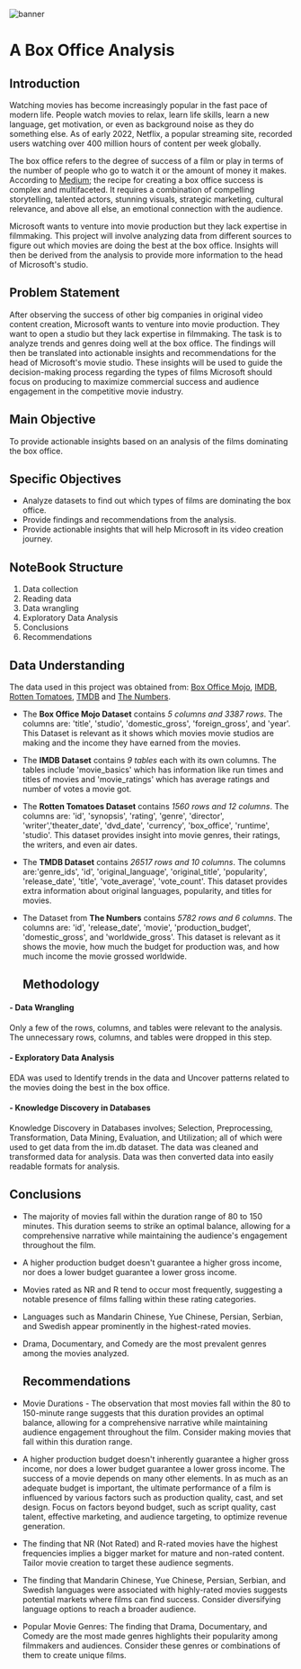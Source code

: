 ![banner](https://github.com/Bree-009/phase-1-project/assets/151629638/b46f9b3d-ff0c-4ccc-a7aa-67d82062cd07)


# A Box Office Analysis
## Introduction
Watching movies has become increasingly popular in the fast pace of modern life. People watch movies to relax, learn life skills, learn a new language, get motivation, or even as background noise as they do something else. 
As of early 2022, Netflix, a popular streaming site, recorded  users watching over 400 million hours of content per week globally.

The box office refers to the degree of success of a film or play in terms of the number of people who go to watch it or the amount of money it makes. 
According to [Medium](https://medium.com/); the recipe for creating a box office success is complex and multifaceted. It requires a combination of compelling storytelling, talented actors, stunning visuals, strategic marketing, cultural relevance, and above all else, an emotional connection with the audience.


Microsoft wants to venture into movie production but they lack expertise in filmmaking.
This project will involve analyzing data from different sources to figure out which movies are doing the best at the box office. Insights will then be derived from the analysis to provide more information to the head of Microsoft's studio.

## Problem Statement
After observing the success of other big companies in original video content creation, Microsoft wants to venture into movie production. They want to open a studio but they lack expertise in filmmaking. The task is to analyze trends and genres doing well at the box office. The findings will then be translated into actionable insights and recommendations for the head of Microsoft's movie studio. These insights will be used to guide the decision-making process regarding the types of films Microsoft should focus on producing to maximize commercial success and audience engagement in the competitive movie industry.

## Main Objective
To provide actionable insights based on an analysis of the films dominating the box office.

## Specific Objectives
- Analyze datasets to find out which types of films are dominating the box office.
- Provide findings and recommendations from the analysis.
- Provide actionable insights that will help Microsoft in its video creation journey.

## NoteBook Structure
1. Data collection
2. Reading data
3. Data wrangling
4. Exploratory Data Analysis
5. Conclusions 
6. Recommendations

## Data Understanding
The data used in this project was obtained from: [Box Office Mojo](https://www.boxofficemojo.com/),  [IMDB](https://www.imdb.com/),  [Rotten Tomatoes](https://www.rottentomatoes.com/), [TMDB](https://www.themoviedb.org/) and  [The Numbers](https://www.the-numbers.com/).

- The **Box Office Mojo Dataset** contains *5 columns and 3387 rows*. The columns are: 'title', 'studio', 'domestic_gross', 'foreign_gross', and 'year'. This Dataset is relevant as it shows which movies movie studios are making and the income they have earned from the movies.
- The **IMDB Dataset** contains *9 tables* each with its own columns. The tables include 'movie_basics' which has information like run times and titles of movies and 'movie_ratings' which has average ratings and number of votes a movie got.
- The **Rotten Tomatoes Dataset** contains *1560 rows and 12 columns*. The columns are: 'id', 'synopsis', 'rating', 'genre', 'director', 'writer','theater_date', 'dvd_date', 'currency', 'box_office', 'runtime', 'studio'. This dataset provides insight into movie genres, their ratings, the writers, and even air dates.
- The **TMDB Dataset** contains *26517 rows and 10 columns*. The columns are:'genre_ids', 'id', 'original_language', 'original_title', 'popularity', 'release_date', 'title', 'vote_average', 'vote_count'. This dataset provides extra information about original languages, popularity, and titles for movies.
- The Dataset from **The Numbers** contains *5782 rows and 6 columns*. The columns are: 'id', 'release_date', 'movie', 'production_budget', 'domestic_gross', and 'worldwide_gross'. This dataset is relevant as it shows the movie, how much the budget for production was, and how much income the movie grossed worldwide.

  ## Methodology
#### - Data Wrangling
Only a few of the rows, columns, and tables were relevant to the analysis.
The unnecessary rows, columns, and tables were dropped in this step. 

#### - Exploratory Data Analysis
EDA was used to Identify trends in the data and Uncover patterns related to the movies doing the best in the box office.

#### - Knowledge Discovery in Databases
Knowledge Discovery in Databases involves; Selection, Preprocessing, Transformation, Data Mining, Evaluation, and Utilization; all of which were used to get data from the im.db dataset. The data was cleaned and transformed data for analysis. Data was then converted data into easily readable formats for analysis. 

  ## Conclusions

- The majority of movies fall within the duration range of 80 to 150 minutes. This duration seems to strike an optimal balance, allowing for a comprehensive narrative while maintaining the audience's engagement throughout the film.

- A higher production budget doesn't guarantee a higher gross income, nor does a lower budget guarantee a lower gross income. 

- Movies rated as NR and R tend to occur most frequently, suggesting a notable presence of films falling within these rating categories.

- Languages such as Mandarin Chinese, Yue Chinese, Persian, Serbian, and Swedish appear prominently in the highest-rated movies. 

- Drama, Documentary, and Comedy are the most prevalent genres among the movies analyzed.

  ## Recommendations

- Movie Durations - The observation that most movies fall within the 80 to 150-minute range suggests that this duration provides an optimal balance, allowing for a comprehensive narrative while maintaining audience engagement throughout the film. Consider making movies that fall within this duration range.

- A higher production budget doesn't inherently guarantee a higher gross income, nor does a lower budget guarantee a lower gross income. The success of a movie depends on many other elements. In as much as an adequate budget is important, the ultimate performance of a film is influenced by various factors such as production quality, cast, and set design. Focus on factors beyond budget, such as script quality, cast talent, effective marketing, and audience targeting, to optimize revenue generation.

- The finding that NR (Not Rated) and R-rated movies have the highest frequencies implies a bigger market for mature and non-rated content. Tailor movie creation to target these audience segments.

- The finding that Mandarin Chinese, Yue Chinese, Persian, Serbian, and Swedish languages were associated with highly-rated movies suggests potential markets where films can find success. Consider diversifying language options to reach a broader audience.

- Popular Movie Genres: The finding that Drama, Documentary, and Comedy are the most made genres highlights their popularity among filmmakers and audiences. Consider these genres or combinations of them to create unique films. 
